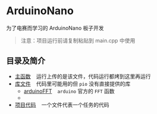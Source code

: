 # ArduinoNano

为了电赛而学习的 ArduinoNano 板子开发

> 注意：项目运行前请复制粘贴到 main.cpp 中使用

## 目录及简介

- [主函数](src/main.cpp) &#x2002; 运行上传的是该文件，代码运行都烤到这里再运行
- [库文件](lib) &#x2002; 代码里可能用的但 `pio` 没有直接提供的库
  - [arduinoFFT](lib/arduinoFFT) &#x2002; `arduino` 官方的 `FFT` 函数
  - 
- [项目代码](include) &#x2002; 一个文件代表一个任务的代码